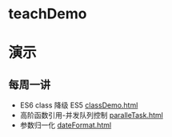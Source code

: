 # teachDemo
# 演示

## 每周一讲
- ES6 class 降级 ES5 [classDemo.html](./classDemo.html)
- 高阶函数引用-并发队列控制 [paralleTask.html](./paralleTask.html)
- 参数归一化 [dateFormat.html](./dateFormat.html)